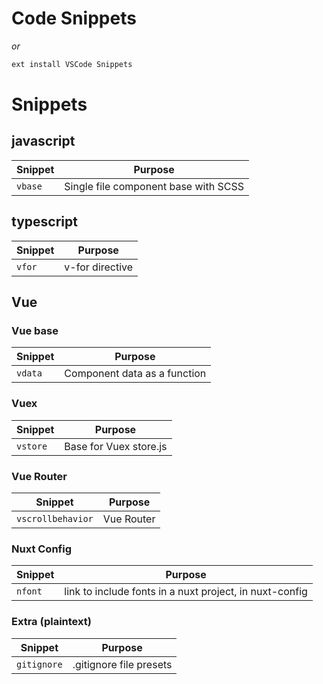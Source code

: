 # Code Snippets

_or_

<!-- - go here [vscode Extensions Marketplace](https://marketplace.visualstudio.com/items?itemName=sdras.vue-vscode-snippets) -->

```javascript
ext install VSCode Snippets
```


# Snippets

## javascript

| Snippet     | Purpose                                    |
| ----------- | ------------------------------------------ |
| `vbase`     | Single file component base with SCSS       |


## typescript

| Snippet           | Purpose                             |
| ----------------- | ----------------------------------- |
| `vfor`            | v-for directive                     |


## Vue

### Vue base
| Snippet          | Purpose                                                                  |
| ---------------- | ------------------------------------------------------------------------ |
| `vdata`          | Component data as a function                                             |


### Vuex

| Snippet         | Purpose                        |
| --------------- | ------------------------------ |
| `vstore`        | Base for Vuex store.js         |


### Vue Router

| Snippet              | Purpose                                       |
| -------------------- | --------------------------------------------- |
| `vscrollbehavior`    | Vue Router

### Nuxt Config

| Snippet | Purpose                                                 |
| ------- | ------------------------------------------------------- |
| `nfont` | link to include fonts in a nuxt project, in nuxt-config |

### Extra (plaintext)

| Snippet     | Purpose                 |
| ----------- | ----------------------- |
| `gitignore` | .gitignore file presets |


